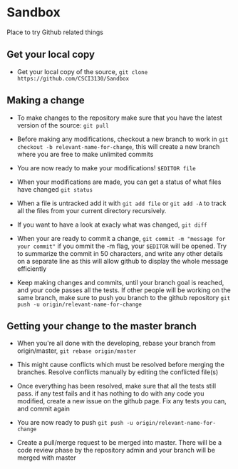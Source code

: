 # Sandbox
Place to try Github related things


## Get your local copy
- Get your local copy of the source,
  `git clone https://github.com/CSCI3130/Sandbox`


## Making a change
- To make changes to the repository make sure that you have the latest version
  of the source: `git pull`

- Before making any modifications, checkout a new branch to work in `git
  checkout -b relevant-name-for-change`, this will create a new branch where
  you are free to make unlimited commits

- You are now ready to make your modifications! `$EDITOR file`

- When your modifications are made, you can get a status of what files have
  changed `git status`

- When a file is untracked add it with `git add file` or `git add -A` to track
  all the files from your current directory recursively.

- If you want to have a look at exacly what was changed, `git diff`

- When your are ready to commit a change, `git commit -m "message for your
  commit"` if you ommit the -m flag, your `$EDITOR` will be opened. Try to
  summarize the commit in 50 characters, and write any other details on a
  separate line as this will allow github to display the whole message
  efficiently

- Keep making changes and commits, until your branch goal is reached, and your
  code passes all the tests. If other people will be working on the same
  branch, make sure to push you branch to the github repository `git push -u
  origin/relevant-name-for-change`


## Getting your change to the master branch
- When you're all done with the developing, rebase your branch from
  origin/master, `git rebase origin/master`

- This might cause conflicts which must be resolved before merging the
  branches. Resolve conflicts manually by editing the conflicted file(s)

- Once everything has been resolved, make sure that all the tests still pass.
  if any test fails and it has nothing to do with any code you modified,
  create a new issue on the github page. Fix any tests you can, and commit
  again

- You are now ready to push `git push -u origin/relevant-name-for-change`

- Create a pull/merge request to be merged into master. There will be a code
  review phase by the repository admin and your branch will be merged with
  master

